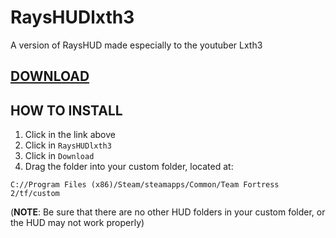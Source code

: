 # RaysHUDlxth3
A version of RaysHUD made especially to the youtuber Lxth3

## [DOWNLOAD](https://drive.google.com/open?id=1IVMXd20ybJyeGZ5zIuLLb8zI56owYRVK)

## HOW TO INSTALL

1. Click in the link above
2. Click in `RaysHUDlxth3`
3. Click in `Download`
4. Drag the folder into your custom folder, located at:

`C://Program Files (x86)/Steam/steamapps/Common/Team Fortress 2/tf/custom`

(**NOTE**: Be sure that there are no other HUD folders in your custom folder, or the HUD may not work properly)







